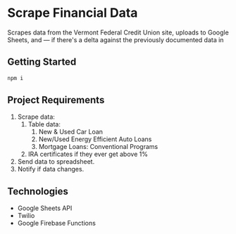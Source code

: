 # Scrape Financial Data

Scrapes data from the Vermont Federal Credit Union site, uploads to Google Sheets, and — if there's a delta against the previously documented data in

## Getting Started

```bash
npm i
```

## Project Requirements

1. Scrape data:
   1. Table data:
      1. New & Used Car Loan
      2. New/Used Energy Efficient Auto Loans
      3. Mortgage Loans: Conventional Programs
   2. IRA certificates if they ever get above 1%
2. Send data to spreadsheet.
3. Notify if data changes.

## Technologies

- Google Sheets API
- Twilio
- Google Firebase Functions

